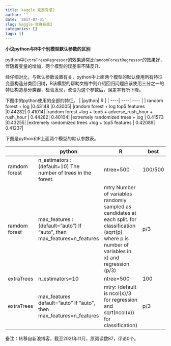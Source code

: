 ```yaml
---
title: kaggle 竞赛有感2
author: ''
date: '2017-07-31'
slug: kaggle-竞赛有感2
categories: []
tags: []
---
```

**小议python与R中个别模型默认参数的区别**

python中`ExtraTreesRegressor`的效果通常比`RandomForestRegressor`的效果好，伴随着变量的增加，两个模型的误差率不降反升.

经仔细对比，与默认参数设置有关，python中上面两个模型的默认使用所有特征变量构造分类回归树，R该模型的帮助文档中则介绍回归问题应该使用三分之一的特征构造基分类器，检验发现，改设为这个参数后，误差率有所下降。

下图中的python使用的全部的特征。
|     |python| R |
| ----| ----| ---- |
| random forest + log |0.43148	|0.43005|
|random forest + log top5 features	|0.44282|	0.41014|
|random forest +log + top5 + adverse_rush_hour + rush_hour |	0.44282|	0.40104|
|extremely randomized trees + log |	0.41573	|0.43255|
|extremely randomized trees +log + top5 features |	0.42089|	0.41237|

下图是python和R上面两个模型的默认参数表。

| |python |	R |	best|
| ---- | ---- | ---- | ---- |
|ramdom forest |	n_estimators : (default=10) The number of trees in the forest. | ntree=500	| 100/500 |
|ramdom forest |	max_features : (default=”auto”) If “auto”, then max_features=n_features |	mtry Number of variables randomly sampled as candidates at each split. for classification (sqrt(p) where p is number of variables in x) and regression (p/3)	| p/3 |
|extraTrees	|n_estimators=10	|ntree=500	|100 |
|extraTrees	| max_features default=”auto” If “auto”, then max_features=n_features | mtry: (default is ncol(x)/3 for regression and sqrt(ncol(x)) for classification)	|p/3|

备注：转移自新浪博客，截至2021年11月，原阅读数87，评论0个。  
